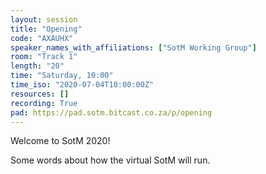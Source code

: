 ```yaml
---
layout: session
title: "Opening"
code: "AXAUHX"
speaker_names_with_affiliations: ["SotM Working Group"]
room: "Track 1"
length: "20"
time: "Saturday, 10:00"
time_iso: "2020-07-04T10:00:00Z"
resources: []
recording: True
pad: https://pad.sotm.bitcast.co.za/p/opening
---
```

Welcome to SotM 2020!

Some words about how the virtual SotM will run.
